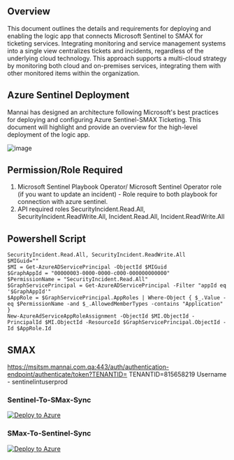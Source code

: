 ## Overview

This document outlines the details and requirements for deploying and enabling the logic app that connects Microsoft Sentinel to SMAX for ticketing services.
Integrating monitoring and service management systems into a single view centralizes tickets and incidents, regardless of the underlying cloud technology. This approach supports a multi-cloud strategy by monitoring both cloud and on-premises services, integrating them with other monitored items within the organization.

## Azure Sentinel Deployment
Mannai has designed an architecture following Microsoft's best practices for deploying and configuring Azure Sentinel-SMAX Ticketing. This document will highlight and provide an overview for the high-level deployment of the logic app.

![image](https://github.com/user-attachments/assets/ed6018fd-cfd1-4e86-a26f-e0efd5affbf5)

## Permission/Role Required
1.	Microsoft Sentinel Playbook Operator/ Microsoft Sentinel Operator role (if you want to update an incident) - Role require to both playbook for connection with azure sentinel.
2.	API required roles SecurityIncident.Read.All, SecurityIncident.ReadWrite.All, Incident.Read.All, Incident.ReadWrite.All

## Powershell Script

```
SecurityIncident.Read.All, SecurityIncident.ReadWrite.All
$MIGuid=""
$MI = Get-AzureADServicePrincipal -ObjectId $MIGuid
$GraphAppId = "00000003-0000-0000-c000-000000000000"
$PermissionName = "SecurityIncident.Read.All" 
$GraphServicePrincipal = Get-AzureADServicePrincipal -Filter "appId eq '$GraphAppId'"
$AppRole = $GraphServicePrincipal.AppRoles | Where-Object { $_.Value -eq $PermissionName -and $_.AllowedMemberTypes -contains "Application" }
New-AzureAdServiceAppRoleAssignment -ObjectId $MI.ObjectId -PrincipalId $MI.ObjectId -ResourceId $GraphServicePrincipal.ObjectId -Id $AppRole.Id

```
## SMAX
https://msitsm.mannai.com.qa:443/auth/authentication-endpoint/authenticate/token?TENANTID=
TENANTID=815658219
Username - sentinelintuserprod

### Sentinel-To-SMax-Sync

[![Deploy to Azure](https://aka.ms/deploytoazurebutton)](https://portal.azure.com/#create/Microsoft.Template/uri/https%3A%2F%2Fraw.githubusercontent.com%2FMannai-Microsoft-Solutions%2FIncident-Response-Playbooks%2Frefs%2Fheads%2Fmain%2FSMAX%2FSentinel-To-SMax-Sync%2Fazuredeploy.json)

### SMax-To-Sentinel-Sync

[![Deploy to Azure](https://aka.ms/deploytoazurebutton)](https://portal.azure.com/#create/Microsoft.Template/uri/https%3A%2F%2Fraw.githubusercontent.com%2FMannai-Microsoft-Solutions%2FIncident-Response-Playbooks%2Frefs%2Fheads%2Fmain%2FSMAX%2FSMax-To-Sentinel-Sync%2Fazuredeploy.json)
